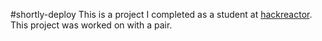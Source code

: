#shortly-deploy
This is a project I completed as a student at [hackreactor](http://hackreactor.com).
This project was worked on with a pair.
